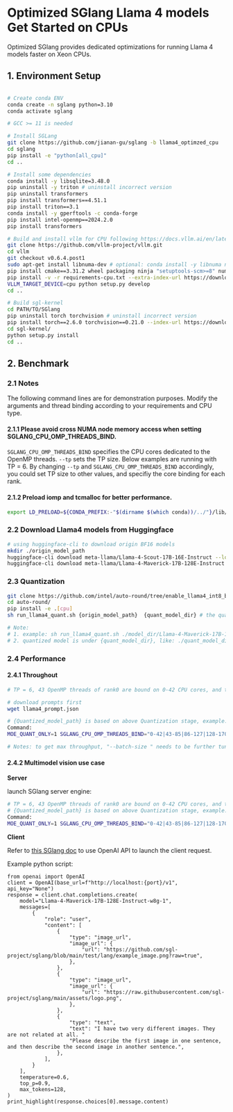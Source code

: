 # Optimized SGlang Llama 4 models Get Started on CPUs
Optimized SGlang provides dedicated optimizations for running Llama 4 models faster on Xeon CPUs.

## 1. Environment Setup
```sh

# Create conda ENV
conda create -n sglang python=3.10
conda activate sglang

# GCC >= 11 is needed

# Install SGLang
git clone https://github.com/jianan-gu/sglang -b llama4_optimzed_cpu
cd sglang
pip install -e "python[all_cpu]"
cd ..

# Install some dependencies
conda install -y libsqlite=3.48.0
pip uninstall -y triton # uninstall incorrect version
pip uninstall transformers
pip install transformers==4.51.1
pip install triton==3.1
conda install -y gperftools -c conda-forge
pip install intel-openmp==2024.2.0
pip install transformers

# Build and install vllm for CPU following https://docs.vllm.ai/en/latest/getting_started/installation/cpu/index.html
git clone https://github.com/vllm-project/vllm.git
cd vllm
git checkout v0.6.4.post1
sudo apt-get install libnuma-dev # optional: conda install -y libnuma numactl
pip install cmake==3.31.2 wheel packaging ninja "setuptools-scm>=8" numpy nvidia-ml-py
pip install -v -r requirements-cpu.txt --extra-index-url https://download.pytorch.org/whl/cpu
VLLM_TARGET_DEVICE=cpu python setup.py develop
cd ..

# Build sgl-kernel
cd PATH/TO/SGlang
pip uninstall torch torchvision # uninstall incorrect version
pip install torch==2.6.0 torchvision==0.21.0 --index-url https://download.pytorch.org/whl/cpu # PT 2.6 is needed to build sgl-kernel
cd sgl-kernel/
python setup.py install
cd ..

```

## 2. Benchmark

### 2.1 Notes
The following command lines are for demonstration purposes. Modify the arguments and thread binding according to your requirements and CPU type.
#### 2.1.1 Please avoid cross NUMA node memory access when setting SGLANG_CPU_OMP_THREADS_BIND.

`SGLANG_CPU_OMP_THREADS_BIND` specifies the CPU cores dedicated to the OpenMP threads. `--tp` sets the TP size. Below examples are running with TP = 6. By changing `--tp` and `SGLANG_CPU_OMP_THREADS_BIND` accordingly, you could set TP size to other values, and specifiy the core binding for each rank.

#### 2.1.2 Preload iomp and tcmalloc for better performance.

```sh
export LD_PRELOAD=${CONDA_PREFIX:-"$(dirname $(which conda))/../"}/lib/libiomp5.so:${CONDA_PREFIX:-"$(dirname $(which conda))/../"}/lib/libtcmalloc.so
```

### 2.2 Download Llama4 models from Huggingface
```sh
# using huggingface-cli to download origin BF16 models
mkdir ./origin_model_path
huggingface-cli download meta-llama/Llama-4-Scout-17B-16E-Instruct --local-dir ./origin_model_path/Llama-4-Scout-17B-16E-Instruct
huggingface-cli download meta-llama/Llama-4-Maverick-17B-128E-Instruct --local-dir ./origin_model_path/Llama-4-Maverick-17B-128E-Instruct
```
### 2.3 Quantization
```sh
git clone https://github.com/intel/auto-round/tree/enable_llama4_int8_baseline
cd auto-round/
pip install -e .[cpu]
sh run_llama4_quant.sh {origin_model_path}  {quant_model_dir} # the quantized model folder will be in {quant_model_dir}

# Note:
# 1. example: sh run_llama4_quant.sh ./model_dir/Llama-4-Maverick-17B-128E-Instruct ./quant_model_dir
# 2. quantized model is under {quant_model_dir}, like: ./quant_model_dir/Llama-4-Maverick-17B-128E-Instruct-w8g-1
```
### 2.4 Performance
#### 2.4.1 Throughout 
```sh
# TP = 6, 43 OpenMP threads of rank0 are bound on 0-42 CPU cores, and the OpenMP threads of rank1 are bound on 43-85 CPU cores, etc.

# download prompts first
wget llama4_prompt.json

# {Quantized_model_path} is based on above Quantization stage, example: ./quant_model_dir/Llama-4-Maverick-17B-128E-Instruct-w8g-1
Command:
MOE_QUANT_ONLY=1 SGLANG_CPU_OMP_THREADS_BIND="0-42|43-85|86-127|128-170|171-213|214-255" python -m sglang.bench_one_batch --batch-size 1 --input 1024 --output 1024 --model {Quantized_model_path} --trust-remote-code --device cpu --mem-fraction-static 0.8 --tp=6  --quantization w8a8_int8 --max-total-tokens 65536 --prompt-filename llama4_prompt.json

# Notes: to get max throughput, "--batch-size " needs to be further tuned.
```

#### 2.4.2 Multimodel vision use case
**Server**

launch SGlang server engine:
```sh
# TP = 6, 43 OpenMP threads of rank0 are bound on 0-42 CPU cores, and the OpenMP threads of rank1 are bound on 43-85 CPU cores, etc.
# {Quantized_model_path} is based on above Quantization stage, example: ./quant_model_dir/Llama-4-Maverick-17B-128E-Instruct-w8g-1
Command:
MOE_QUANT_ONLY=1 SGLANG_CPU_OMP_THREADS_BIND="0-42|43-85|86-127|128-170|171-213|214-255" python -m sglang.launch_server --model {Quantized_model_path} --trust-remote-code --device cpu   --tp 6 --mem-fraction-static 0.8 --max-total-tokens 65536   --chat-template llama-4 --quantization w8a8_int8
```

**Client**

Refer to [this SGlang doc](https://docs.sglang.ai/backend/openai_api_vision.html#Multiple-Image-Inputs) to use OpenAI API to launch the client request.

Example python script:
```
from openai import OpenAI
client = OpenAI(base_url=f"http://localhost:{port}/v1", api_key="None")
response = client.chat.completions.create(
    model="Llama-4-Maverick-17B-128E-Instruct-w8g-1",
    messages=[
        {
            "role": "user",
            "content": [
                {
                    "type": "image_url",
                    "image_url": {
                        "url": "https://github.com/sgl-project/sglang/blob/main/test/lang/example_image.png?raw=true",
                    },
                },
                {
                    "type": "image_url",
                    "image_url": {
                        "url": "https://raw.githubusercontent.com/sgl-project/sglang/main/assets/logo.png",
                    },
                },
                {
                    "type": "text",
                    "text": "I have two very different images. They are not related at all. "
                    "Please describe the first image in one sentence, and then describe the second image in another sentence.",
                },
            ],
        }
    ],
    temperature=0.6,
    top_p=0.9,
    max_tokens=128,
)
print_highlight(response.choices[0].message.content)
```

